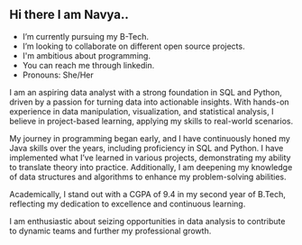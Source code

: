 ## Hi there I am Navya..

-  I’m currently pursuing my B-Tech.
-  I’m looking to collaborate on different open source projects.
-  I'm ambitious about programming.
-  You can reach me through linkedin.
-  Pronouns: She/Her


I am an aspiring data analyst with a strong foundation in SQL and Python, driven by a passion for turning data into actionable insights. 
With hands-on experience in data manipulation, visualization, and statistical analysis, I believe in project-based learning, applying my 
skills to real-world scenarios.

My journey in programming began early, and I have continuously honed my Java skills over the years, including proficiency in SQL and Python. 
I have implemented what I’ve learned in various projects, demonstrating my ability to translate theory into practice. Additionally, I am 
deepening my knowledge of data structures and algorithms to enhance my problem-solving abilities.

Academically, I stand out with a CGPA of 9.4 in my second year of B.Tech, reflecting my dedication to excellence and continuous learning.

I am enthusiastic about seizing opportunities in data analysis to contribute to dynamic teams and further my professional growth.
